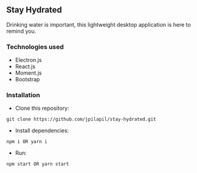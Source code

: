 ## Stay Hydrated

Drinking water is important, this lightweight desktop application is here to remind you.


### Technologies used

- Electron.js
- React.js
- Moment.js
- Bootstrap


### Installation

- Clone this repository:
<pre><code>git clone https://github.com/jpilapil/stay-hydrated.git
</code></pre>


- Install dependencies:
<pre><code>npm i OR yarn i
</code></pre>


- Run:
<pre><code>npm start OR yarn start
</code></pre>
